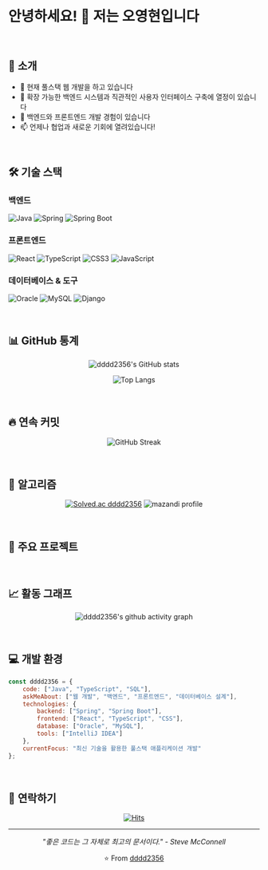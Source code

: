 # 안녕하세요! 👋 저는 오영현입니다

<br/>

## 🚀 소개

- 🔭 현재 풀스택 웹 개발을 하고 있습니다
- 🌱 확장 가능한 백엔드 시스템과 직관적인 사용자 인터페이스 구축에 열정이 있습니다
- 💼 백엔드와 프론트엔드 개발 경험이 있습니다
- 📫 언제나 협업과 새로운 기회에 열려있습니다!

<br/>

## 🛠️ 기술 스택

### 백엔드
![Java](https://img.shields.io/badge/Java-ED8B00?style=for-the-badge&logo=java&logoColor=white)
![Spring](https://img.shields.io/badge/Spring-6DB33F?style=for-the-badge&logo=spring&logoColor=white)
![Spring Boot](https://img.shields.io/badge/Spring_Boot-F2F4F9?style=for-the-badge&logo=spring-boot&logoColor=black)

### 프론트엔드
![React](https://img.shields.io/badge/React-20232A?style=for-the-badge&logo=react&logoColor=61DAFB)
![TypeScript](https://img.shields.io/badge/TypeScript-007ACC?style=for-the-badge&logo=typescript&logoColor=white)
![CSS3](https://img.shields.io/badge/CSS3-1572B6?style=for-the-badge&logo=css3&logoColor=white)
![JavaScript](https://img.shields.io/badge/JavaScript-F7DF1E?style=for-the-badge&logo=javascript&logoColor=black)

### 데이터베이스 & 도구
![Oracle](https://img.shields.io/badge/Oracle-F80000?style=for-the-badge&logo=oracle&logoColor=white)
![MySQL](https://img.shields.io/badge/MySQL-00000F?style=for-the-badge&logo=mysql&logoColor=white)
![Django](https://img.shields.io/badge/Django-092E20?style=for-the-badge&logo=django&logoColor=white)

<br/>

## 📊 GitHub 통계

<div align="center">
  
![dddd2356's GitHub stats](https://github-readme-stats.vercel.app/api?username=dddd2356&show_icons=true&theme=tokyonight&hide_border=true)

![Top Langs](https://github-readme-stats.vercel.app/api/top-langs/?username=dddd2356&layout=compact&theme=tokyonight&hide_border=true)

</div>

<br/>

## 🔥 연속 커밋

<div align="center">
  
![GitHub Streak](https://github-readme-streak-stats.herokuapp.com/?user=dddd2356&theme=tokyonight&hide_border=true)

</div>

<br/>

## 🧩 알고리즘
<div align="center">
  
[![Solved.ac dddd2356](https://github-readme-solvedac.hyp3rflow.vercel.app/api/?handle=dddd2356&theme=dark)](https://solved.ac/dddd2356)
![mazandi profile](http://mazandi.herokuapp.com/api?handle=dddd2356&theme=warm)
</div>

<br/>

## 🌟 주요 프로젝트

<!-- 여기에 주요 프로젝트들을 추가하세요 -->
<!-- 
### 🎯 [프로젝트명](링크)
- **설명**: 프로젝트 설명
- **기술 스택**: Java, Spring Boot, React, TypeScript
- **주요 기능**: 주요 기능들
-->

<br/>

## 📈 활동 그래프

<div align="center">
  
![dddd2356's github activity graph](https://github-readme-activity-graph.vercel.app/graph?username=dddd2356&theme=tokyo-night&hide_border=true)

</div>

<br/>

## 💻 개발 환경

```javascript
const dddd2356 = {
    code: ["Java", "TypeScript", "SQL"],
    askMeAbout: ["웹 개발", "백엔드", "프론트엔드", "데이터베이스 설계"],
    technologies: {
        backend: ["Spring", "Spring Boot"],
        frontend: ["React", "TypeScript", "CSS"],
        database: ["Oracle", "MySQL"],
        tools: ["IntelliJ IDEA"]
    },
    currentFocus: "최신 기술을 활용한 풀스택 애플리케이션 개발"
};
```

<br/>

## 🤝 연락하기

<div align="center">
  
[![Hits](https://hits.seeyoufarm.com/api/count/incr/badge.svg?url=https%3A%2F%2Fgithub.com%2Fdddd2356&count_bg=%2379C83D&title_bg=%23555555&icon=github.svg&icon_color=%23E7E7E7&title=Profile+Views&edge_flat=false)](https://github.com/dddd2356)

</div>

---

<div align="center">
  
*"좋은 코드는 그 자체로 최고의 문서이다." - Steve McConnell*

⭐️ From [dddd2356](https://github.com/dddd2356)

</div>
